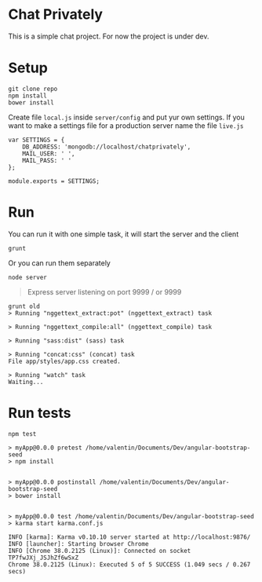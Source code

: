 Chat Privately
======================

This is a simple chat project.
For now the project is under dev.

# Setup

    git clone repo
    npm install
    bower install

Create file `local.js` inside `server/config` and put yur own settings. If you want to make a settings file for a production server name the file `live.js`
```
var SETTINGS = {
	DB_ADDRESS: 'mongodb://localhost/chatprivately',
	MAIL_USER: ' ',
	MAIL_PASS: ' '
};

module.exports = SETTINGS;
```

# Run

You can run it with one simple task, it will start the server and the client

	grunt    
    
Or you can run them separately

    node server
  > Express server listening on port 9999 / or 9999

    grunt old
	> Running "nggettext_extract:pot" (nggettext_extract) task

	> Running "nggettext_compile:all" (nggettext_compile) task

	> Running "sass:dist" (sass) task

	> Running "concat:css" (concat) task
	File app/styles/app.css created.

	> Running "watch" task
	Waiting...


# Run tests

    npm test

    > myApp@0.0.0 pretest /home/valentin/Documents/Dev/angular-bootstrap-seed
	> npm install


	> myApp@0.0.0 postinstall /home/valentin/Documents/Dev/angular-bootstrap-seed
	> bower install


	> myApp@0.0.0 test /home/valentin/Documents/Dev/angular-bootstrap-seed
	> karma start karma.conf.js

	INFO [karma]: Karma v0.10.10 server started at http://localhost:9876/
	INFO [launcher]: Starting browser Chrome
	INFO [Chrome 38.0.2125 (Linux)]: Connected on socket TP7fwJXj_JSJhZf6wSxZ
	Chrome 38.0.2125 (Linux): Executed 5 of 5 SUCCESS (1.049 secs / 0.267 secs)


